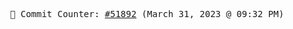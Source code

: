 <p align="center">
    <samp>
        📮 Commit Counter: <a href="https://github.com/Javascript-void0/Javascript-void0/commits/main">#51892</a> (March 31, 2023 @ 09:32 PM)
    </samp>
</p>